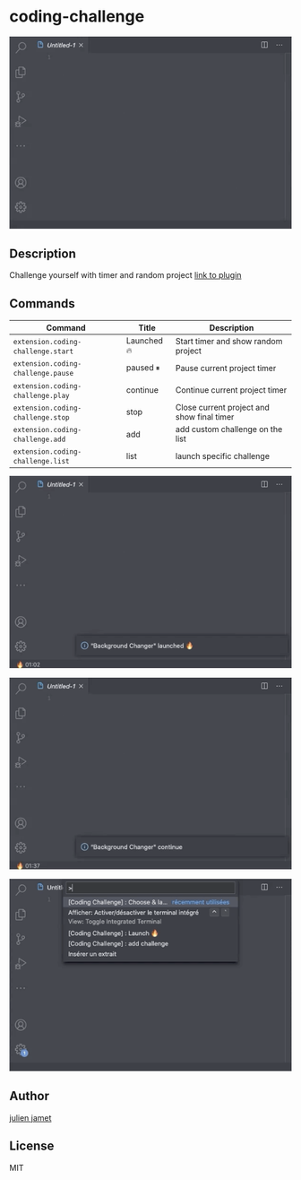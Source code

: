 # coding-challenge

![Demo](public/img/start.gif?raw=true "Launched")

## Description

Challenge yourself with timer and random project
[link to plugin](https://marketplace.visualstudio.com/items?itemName=JulienJamet.coding-challenge)

## Commands

| Command                            | Title       | Description                                |
| ---------------------------------- | ----------- | ------------------------------------------ |
| `extension.coding-challenge.start` | Launched 🔥 | Start timer and show random project        |
| `extension.coding-challenge.pause` | paused ⏸    | Pause current project timer                |
| `extension.coding-challenge.play`  | continue    | Continue current project timer             |
| `extension.coding-challenge.stop`  | stop        | Close current project and show final timer |
| `extension.coding-challenge.add`   | add         | add custom challenge on the list           |
| `extension.coding-challenge.list`  | list        | launch specific challenge                  |

![pause](public/img/play-pause.gif?raw=true "pause-play")

![stop](public/img/stop.gif?raw=true "stop")

![stop](public/img/get-list.gif?raw=true "getList")

## Author

[julien jamet](https://github.com/jamet-julien)

## License

MIT
